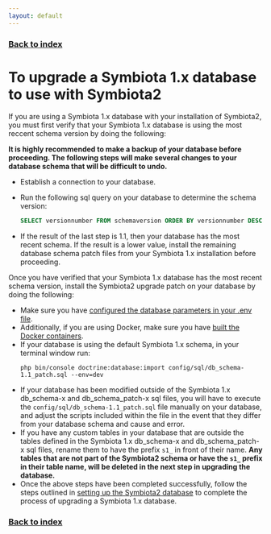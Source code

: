 ```yaml
---
layout: default
---
```


### [Back to index](./index.html)

# To upgrade a Symbiota 1.x database to use with Symbiota2

If you are using a Symbiota 1.x database with your installation of Symbiota2, you must first verify that your 
Symbiota 1.x database is using the most reccent schema version by doing the following:

**It is highly recommended to make a backup of your database before proceeding. The following steps will make several 
changes to your database schema that will be difficult to undo.**

- Establish a connection to your database.
- Run the following sql query on your database to determine the schema version:
    ```sql
    SELECT versionnumber FROM schemaversion ORDER BY versionnumber DESC LIMIT 1
    ```

- If the result of the last step is 1.1, then your database has the most recent schema. If the result is a lower value, 
    install the remaining database schema patch files from your Symbiota 1.x installation before proceeding.

Once you have verified that your Symbiota 1.x database has the most recent schema version, install the Symbiota2 upgrade 
patch on your database by doing the following:

- Make sure you have [configured the database parameters in your .env file](./configure_env_file_database.html).
- Additionally, if you are using Docker, make sure you have [built the Docker containers](./build_docker_setup.html).
- If your database is using the default Symbiota 1.x schema, in your terminal window run:
    ``` 
    php bin/console doctrine:database:import config/sql/db_schema-1.1_patch.sql --env=dev
    ```
- If your database has been modified outside of the Symbiota 1.x db_schema-x and db_schema_patch-x sql files, you will
    have to execute the `config/sql/db_schema-1.1_patch.sql` file manually on your database, and adjust the scripts
    included within the file in the event that they differ from your database schema and cause and error.
- If you have any custom tables in your database that are outside the tables defined in the Symbiota 1.x db_schema-x and 
    db_schema_patch-x sql files, rename them to have the prefix `s1_` in front of their name. **Any tables that are not part
    of the Symbiota2 schema or have the `s1_` prefix in their table name, will be deleted in the next step in upgrading the
    database.**
- Once the above steps have been completed successfully, follow the steps outlined 
    in [setting up the Symbiota2 database](./setup_symbiota2_database.html) to complete the process of upgrading a Symbiota 1.x database.
### [Back to index](./index.html)
